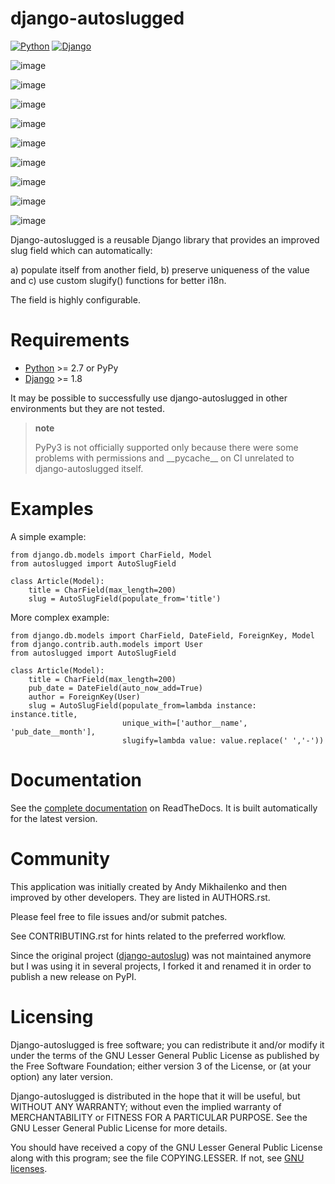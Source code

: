 # django-autoslugged

[![Python](https://img.shields.io/badge/Python-3.4,3.5,3.6-blue.svg?style=flat-square)](/)
[![Django](https://img.shields.io/badge/Django-1.8,1.9,1.10,1.11,2.0-blue.svg?style=flat-square)](/)

![image](https://img.shields.io/coveralls/mbourqui/django-autoslugged.svg%0A%20:target:%20https://coveralls.io/r/mbourqui/django-autoslugged)

![image](https://img.shields.io/travis/mbourqui/django-autoslugged.svg%0A%20:target:%20https://travis-ci.org/mbourqui/django-autoslugged)

![image](https://img.shields.io/pypi/format/django-autoslugged.svg%0A%20:target:%20https://pypi.python.org/pypi/django-autoslugged)

![image](https://img.shields.io/pypi/status/django-autoslugged.svg%0A%20:target:%20https://pypi.python.org/pypi/django-autoslugged)

![image](https://img.shields.io/pypi/v/django-autoslugged.svg%0A%20:target:%20https://pypi.python.org/pypi/django-autoslugged)

![image](https://img.shields.io/pypi/pyversions/django-autoslugged.svg%0A%20:target:%20https://pypi.python.org/pypi/django-autoslugged)

![image](https://img.shields.io/pypi/dd/django-autoslugged.svg%0A%20:target:%20https://pypi.python.org/pypi/django-autoslugged)

![image](https://readthedocs.org/projects/django-autoslug/badge/?version=stable%0A%20:target:%20http://django-autoslug.readthedocs.org/en/stable/)

![image](https://readthedocs.org/projects/django-autoslug/badge/?version=latest%0A%20:target:%20http://django-autoslug.readthedocs.org/en/latest/)

Django-autoslugged is a reusable Django library that provides an
improved slug field which can automatically:

a)  populate itself from another field,
b)  preserve uniqueness of the value and
c)  use custom slugify() functions for better i18n.

The field is highly configurable.

Requirements
============

* [Python][] >= 2.7 or PyPy
* [Django][] >= 1.8

It may be possible to successfully use django-autoslugged in other
environments but they are not tested.

> **note**
>
> PyPy3 is not officially supported only because there were some
> problems with permissions and \_\_pycache\_\_ on CI unrelated to
> django-autoslugged itself.

Examples
========

A simple example:

``` {.sourceCode .python}
from django.db.models import CharField, Model
from autoslugged import AutoSlugField

class Article(Model):
    title = CharField(max_length=200)
    slug = AutoSlugField(populate_from='title')
```

More complex example:

``` {.sourceCode .python}
from django.db.models import CharField, DateField, ForeignKey, Model
from django.contrib.auth.models import User
from autoslugged import AutoSlugField

class Article(Model):
    title = CharField(max_length=200)
    pub_date = DateField(auto_now_add=True)
    author = ForeignKey(User)
    slug = AutoSlugField(populate_from=lambda instance: instance.title,
                         unique_with=['author__name', 'pub_date__month'],
                         slugify=lambda value: value.replace(' ','-'))
```

Documentation
=============

See the [complete documentation](http://django-autoslug.readthedocs.org)
on ReadTheDocs. It is built automatically for the latest version.

Community
=========

This application was initially created by Andy Mikhailenko and then
improved by other developers. They are listed in AUTHORS.rst.

Please feel free to file issues and/or submit patches.

See CONTRIBUTING.rst for hints related to the preferred workflow.

Since the original project
([django-autoslug](<https://github.com/neithere/django-autoslug>)) was
not maintained anymore but I was using it in several projects, I forked
it and renamed it in order to publish a new release on PyPI.

Licensing
=========

Django-autoslugged is free software; you can redistribute it and/or
modify it under the terms of the GNU Lesser General Public License as
published by the Free Software Foundation; either version 3 of the
License, or (at your option) any later version.

Django-autoslugged is distributed in the hope that it will be useful,
but WITHOUT ANY WARRANTY; without even the implied warranty of
MERCHANTABILITY or FITNESS FOR A PARTICULAR PURPOSE. See the GNU Lesser
General Public License for more details.

You should have received a copy of the GNU Lesser General Public License
along with this program; see the file COPYING.LESSER. If not, see [GNU
licenses](http://gnu.org/licenses/).


  [python]:     https://www.python.org/             "Python"
  [django]:     https://www.djangoproject.com/      "Django"